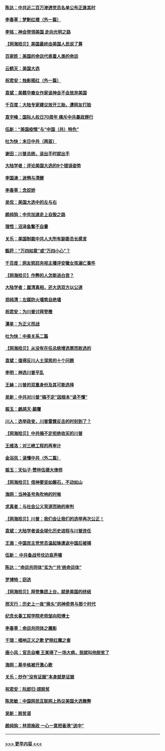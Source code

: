 #### [陈达：中共近二百万渗透党员名单公布正逢其时](../pages/nsc993/n12620870.md?t=12151251) 
#### [李春草：梦断红楼（外一篇）](../pages/nsc993/n12619122.md?t=12151251) 
#### [李铭：神会带领美国 走向光明之路](../pages/nsc993/n12618584.md?t=12151251) 
#### [【网海拾贝】美国最终由美国人民说了算](../pages/nsc993/n12617255.md?t=12151251) 
#### [百家姓：美国的命运代表着人类的命运](../pages/nsc993/n12615838.md?t=12151251) 
#### [云鹤天：美国大选](../pages/nsc993/n12615994.md?t=12151251) 
#### [祝君安：烛影摇红（外一篇）](../pages/nsc993/n12615975.md?t=12151251) 
#### [袁斌：美籍华裔女作家谈神会不会放弃美国](../pages/nsc993/n12615263.md?t=12151251) 
#### [千百度：大陆专家建议放开三胎，遭网友打脸](../pages/nsc993/n12614456.md?t=12151251) 
#### [袁宇峰：国际人权日70周年 痛斥中共暴政罪行](../pages/nsc993/n12611965.md?t=12151251) 
#### [伍新：“美国疫情”与“中国（共）特色”](../pages/nsc993/n12611463.md?t=12151251) 
#### [吐为快：末日中共（两首）](../pages/nsc993/n12611461.md?t=12151251) 
#### [谢田：川普总统，该出手时就出手](../pages/nsc993/n12610905.md?t=12151251) 
#### [大陆学者：评论美国大选的9个错误姿势](../pages/nsc993/n12609586.md?t=12151251) 
#### [李国涛：迷惘与清醒](../pages/nsc993/n12607532.md?t=12151251) 
#### [李春草：念奴娇](../pages/nsc993/n12607083.md?t=12151251) 
#### [吴侃：美国大选中的左与右](../pages/nsc993/n12607054.md?t=12151251) 
#### [颜纯钩：中共加速走上自毁之路](../pages/nsc993/n12606473.md?t=12151251) 
#### [理悟：沼泽鱼鳖不自量](../pages/nsc993/n12606454.md?t=12151251) 
#### [关乐：美国制裁中共人大所有副委员长感言](../pages/nsc993/n12606442.md?t=12151251) 
#### [甄莳：“万四如意”或“万四小心”？](../pages/nsc993/n12606091.md?t=12151251) 
#### [千百度：网友怒怼央视主播评安徽女孩溺亡事件](../pages/nsc993/n12605370.md?t=12151251) 
#### [【网海拾贝】作弊的人怎能进白宫？](../pages/nsc993/n12603546.md?t=12151251) 
#### [大陆学者：厘清真相，还大选双方以公道](../pages/nsc993/n12603475.md?t=12151251) 
#### [郑纯清：左媒防火墙筑自绝墙](../pages/nsc993/n12602226.md?t=12151251) 
#### [祝君安：为川普讨拜登檄](../pages/nsc993/n12602199.md?t=12151251) 
#### [潭星：为正义而战](../pages/nsc993/n12600926.md?t=12151251) 
#### [吐为快：中美关系二篇](../pages/nsc993/n12600908.md?t=12151251) 
#### [【网海拾贝】从没有在任总统增选票而败选的](../pages/nsc993/n12600435.md?t=12151251) 
#### [袁斌：值得反川人士深思的十个问题](../pages/nsc993/n12600332.md?t=12151251) 
#### [李明：神选川普平乱](../pages/nsc993/n12599751.md?t=12151251) 
#### [王赫：川普的双重身份及其可能选择](../pages/nsc993/n12599723.md?t=12151251) 
#### [吴新：中共对川普“搞不定”因根本“读不懂”](../pages/nsc993/n12599502.md?t=12151251) 
#### [振玉：鹧鸪天‧颠覆](../pages/nsc993/n12599494.md?t=12151251) 
#### [川人：选举政变，川普雷霆反击的时刻到了？](../pages/nsc993/n12599291.md?t=12151251) 
#### [【网海拾贝】中共搞不定拒绝收买的川普](../pages/nsc993/n12598955.md?t=12151251) 
#### [王维洛：对三峡工程的再审计](../pages/nsc993/n12598436.md?t=12151251) 
#### [金浴凤：读懂中共（外二篇）](../pages/nsc993/n12597943.md?t=12151251) 
#### [振玉：天仙子‧赞林伍德大律师](../pages/nsc993/n12597929.md?t=12151251) 
#### [【网海拾贝】信神要坚如磐石，不动如山](../pages/nsc993/n12597901.md?t=12151251) 
#### [海网：当神圣号角吹响的时候](../pages/nsc993/n12595891.md?t=12151251) 
#### [求真者：与社会公义背道而驰的审判](../pages/nsc993/n12595868.md?t=12151251) 
#### [【网海拾贝】川普：我们会让我们的选举再次公正！](../pages/nsc993/n12594930.md?t=12151251) 
#### [袁斌：大陆学者谈全球化历史进程与川普连任](../pages/nsc993/n12594690.md?t=12151251) 
#### [王涵：中国民主党党员温起锋遣返中国后被捕](../pages/nsc993/n12594540.md?t=12151251) 
#### [伍新： 中共备战号坟边哀声嚎](../pages/nsc993/n12593086.md?t=12151251) 
#### [陈达：“命运共同体”实为“‘共’统命运体”](../pages/nsc993/n12590865.md?t=12151251) 
#### [罗博特：窃选](../pages/nsc993/n12590619.md?t=12151251) 
#### [【网海拾贝】拜登集团上台，就是美国的终结](../pages/nsc993/n12589725.md?t=12151251) 
#### [邢天行：历史上一夜“换头”的神奇男与那个时代](../pages/nsc993/n12589424.md?t=12151251) 
#### [纪念长春工程学院老师邹向阳博士](../pages/nsc993/n12585390.md?t=12151251) 
#### [李春草：命运共同体之魔影](../pages/nsc993/n12585026.md?t=12151251) 
#### [千瑞：唱响正义之歌 铲除红魔之害](../pages/nsc993/n12585002.md?t=12151251) 
#### [唐小风：官员自嘲 王某得了一场大病，我就叫他脱贫了](../pages/nsc993/n12584981.md?t=12151251) 
#### [海网：基辛格被开激心歌](../pages/nsc993/n12584946.md?t=12151251) 
#### [关乐：炒作“没有证据”本身就是证据](../pages/nsc993/n12583146.md?t=12151251) 
#### [祝君安：阮郎归‧颂脱贫](../pages/nsc993/n12583119.md?t=12151251) 
#### [陈思敏：中国网民互联网上热议美国大选舞弊](../pages/nsc993/n12582845.md?t=12151251) 
#### [吴新：脱贫谣](../pages/nsc993/n12580839.md?t=12151251) 
#### [颜纯钩：林郑施政 一心一意把香港“送中”](../pages/nsc993/n12580805.md?t=12151251) 

----
#### [ >>> 更早内容 <<< ](../indexes/nsc993-earlier.md)
